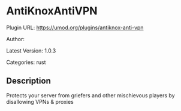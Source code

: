# AntiKnoxAntiVPN

Plugin URL: https://umod.org/plugins/antiknox-anti-vpn

Author: 

Latest Version: 1.0.3

Categories: rust

## Description

Protects your server from griefers and other mischievous players by disallowing VPNs & proxies
